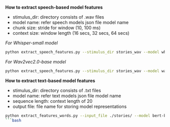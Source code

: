 **How to extract speech-based model features**

- stimulus_dir: directory consists of .wav files
- model name: refer speech models json file model name
- chunk size: stride for window (10, 100 ms)
- context size: window length (16 secs, 32 secs, 64 secs)

*For Whisper-small model*
```bash
python extract_speech_features.py --stimulus_dir stories_wav --model whisper-small --chunksz 100 --contextsz 16000 --use_featext --batchsz 64
```
*For Wav2vec2.0-base model*
```bash
python extract_speech_features.py --stimulus_dir stories_wav --model wav2vec2-base --chunksz 100 --contextsz 16000 --use_featext --batchsz 64
```

**How to extract text-based model features**
- stimulus_dir: directory consists of .txt files
- model name: refer text models json file model name
- sequence length: context length of 20
- output file: file name for storing model representations

```bash
python extract_features_words.py --input_file ./stories/ --model bert-base --sequence_length 20 --output_file bert_base20
```bash
